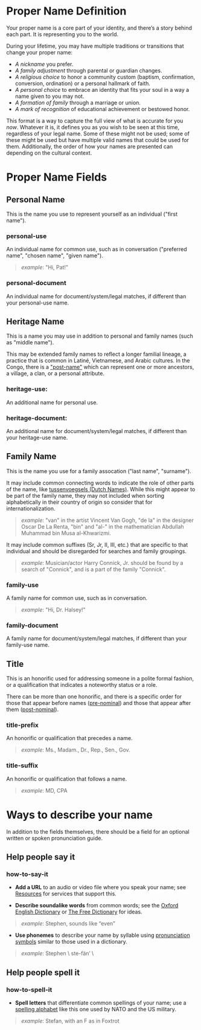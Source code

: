 # Proper Name Definition

Your proper name is a core part of your identity, and there’s a story behind each part. It is representing you to the world. 

During your lifetime, you may have multiple traditions or transitions that change your proper name:

- *A nickname* you prefer. 
- *A family adjustment* through parental or guardian changes. 
- *A religious choice* to honor a community custom (baptism, confirmation, conversion, ordination) or a personal hallmark of faith. 
- *A personal choice* to embrace an identity that fits your soul in a way a name given to you may not.
- *A formation of family* through a marriage or union.
- *A mark of recognition* of educational achievement or bestowed honor.

This format is a way to capture the full view of what is accurate for you *now*. Whatever it is, it defines you as you wish to be seen at this time, regardless of your legal name. Some of these might not be used; some of these might be used but have multiple valid names that could be used for them. Additionally, the order of how your names are presented can depending on the cultural context.


# Proper Name Fields


## Personal Name

This is the name you use to represent yourself as an individual ("first name").

### personal-use

An individual name for common use, such as in conversation ("preferred name", "chosen name", "given name"). 

> *example*: "Hi, Pat!"

### personal-document

An individual name for document/system/legal matches, if different than your personal-use name.


## Heritage Name

This is a name you may use in addition to personal and family names (such as "middle name").

This may be extended family names to reflect a longer familial lineage, a practice that is common in Latiné, Vietnamese, and Arabic cultures. In the Congo, there is a ["post-name"](https://en.wikipedia.org/wiki/Democratic_Republic_of_the_Congo_naming_customs) which can represent one or more ancestors, a village, a clan, or a personal attribute.

### heritage-use: 
An additional name for personal use.

### heritage-document:
An additional name for document/system/legal matches, if different than your heritage-use name.


## Family Name

This is the name you use for a family assocation ("last name", "surname"). 

It may include common connecting words to indicate the role of other parts of the name, like [tussenvoegsels (Dutch Names)](https://en.wikipedia.org/wiki/Tussenvoegsel). While this might appear to be part of the family name, they may not included when sorting alphabetically in their country of origin so consider that for internationalization.

> *example*: "van" in the artist Vincent Van Gogh, "de la" in the designer Oscar De La Renta, "bin" and "al-" in the mathematician Abdullah Muhammad bin Musa al-Khwarizmi. 

It may include common suffixes (Sr, Jr, II, III, etc.) that are specific to that individual and should be disregarded for searches and family groupings. 

> *example*: Musician/actor Harry Connick, Jr. should be found by a search of "Connick", and is a part of the family "Connick".

### family-use

A family name for common use, such as in conversation. 

> *example*: "Hi, Dr. Halsey!"

### family-document

A family name for document/system/legal matches, if different than your family-use name.


## Title

This is an honorific used for addressing someone in a polite formal fashion, or a qualification that indicates a noteworthy status or a role.

There can be more than one honorific, and there is a specific order for those that appear before names ([pre-nominal](https://en.wikipedia.org/wiki/Pre-nominal_letters)) and those that appear after them ([post-nominal](https://en.wikipedia.org/wiki/Post-nominal_letters)).

### title-prefix

An honorific or qualification that precedes a name.

> *example*: Ms., Madam., Dr., Rep., Sen., Gov.

### title-suffix
An honorific or qualification that follows a name.

> *example*: MD, CPA


# Ways to describe your name

In addition to the fields themselves, there should be a field for an optional written or spoken pronunciation guide.


## Help people say it

### how-to-say-it

- **Add a URL** to an audio or video file where you speak your name; see [Resources](https://github.com/makeitlegit/propername/blob/main/resources.md) for services that support this.

- **Describe soundalike words** from common words; see the [Oxford English Dictionary](https://www.lexico.com/grammar/key-to-pronunciation) or [The Free Dictionary](https://www.thefreedictionary.com/_/pk_ipa.htm) for ideas.  

> *example*: Stephen, sounds like “even”

- **Use phonemes** to describe your name by syllable using [pronunciation symbols](https://www.infoplease.com/key-pronunciation-symbols) similar to those used in a dictionary.  

> *example*: Stephen \ ste-fän’ \


## Help people spell it

### how-to-spell-it

- **Spell letters** that differentiate common spellings of your name; use a [spelling alphabet](https://www.thebalancecareers.com/military-phonetic-alphabet-3356942) like this one used by NATO and the US military.

> *example*: Stefan, with an F as in Foxtrot